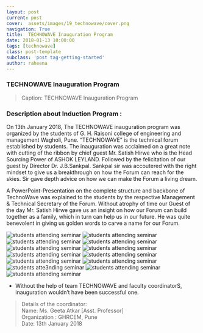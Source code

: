 ```yaml
---
layout: post
current: post
cover:  assets/images/19_technowave/cover.png
navigation: True
title:  TECHNOWAVE Inauguration Program
date: 2018-01-13 10:00:00
tags: [technowave]
class: post-template
subclass: 'post tag-getting-started'
author: raheena
---
```


### TECHNOWAVE Inauguration Program

> Caption: TECHNOWAVE Inauguration Program
  
### Description about Induction Program :
<p>On 13th January 2018, The TECHNOWAVE inauguration program was organized by the students of G. H. Raisoni college of engineering and management Wagholi, Pune. “TECHNOWAVE” is the technical forum established by students. The inauguration was acclaimed on a great note with cutting of the ribbon by chief guest Mr. Satish Hirwe who is the Head Sourcing Power of ASHOK LEYLAND. Followed by the felicitation of our guest by Director Dr. J.B.Sankpal. Sankpal sir was accoutered with the right mindset to give us a breakthrough on how the Forum can reach for the skies. Sir gave depth advice on how we can make the Forum a living dream.</p>
  
  <p>A PowerPoint-Presentation on the complete structure and backbone of TechnoWave was explained to the students by the respective Management & Technical Secretary of the Forum. Without atrophy of time our Guest of the day Mr. Satish Hirwe gave us an insight on how our Forum can build together as a family, which in turn can help us in our future. He was quite benevolent in giving us golden words to carve a name for our Forum.</p>

![students attending seminar](assets/images/19_technowave/1.jpg  "technowave_1")
![students attending seminar](assets/images/19_technowave/2.jpg  "technowave_2")
![students attending seminar](assets/images/19_technowave/3.jpg  "technowave_3")
![students attending seminar](assets/images/19_technowave/4.jpg  "technowave_4")
![students attending seminar](assets/images/19_technowave/5.jpg  "technowave_5")
![students attending seminar](assets/images/19_technowave/6.jpg  "technowave_6")
![students attending seminar](assets/images/19_technowave/7.jpg  "technowave_7")
![students attending seminar](assets/images/19_technowave/8.jpg  "technowave_8")
![students attending seminar](assets/images/19_technowave/9.jpg  "technowave_9")
![students attending seminar](assets/images/19_technowave/10.jpg  "technowave_10")
![students atte3nding seminar](assets/images/19_technowave/11.jpg  "technowave_11")
![students attending seminar](assets/images/19_technowave/12.jpg  "technowave_12")
![students attending seminar](assets/images/19_technowave/13.jpg  "technowave_13")

- Without the help of team TECHNOWAVE and faculty coordinatorS, inauguration wouldn’t have been successful one.
> Details of the coordinator:<br>
> Name: Ms. Geeta  Atkar [Asst. Professor]<br>
> Organization : GHRCEM, Pune <br>
> Date: 13th January 2018
 
